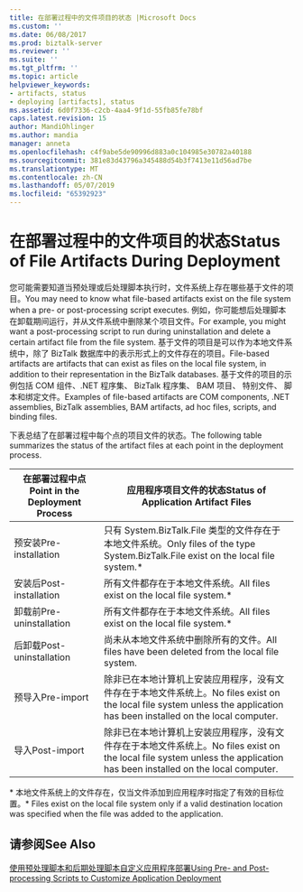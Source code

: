 ```yaml
---
title: 在部署过程中的文件项目的状态 |Microsoft Docs
ms.custom: ''
ms.date: 06/08/2017
ms.prod: biztalk-server
ms.reviewer: ''
ms.suite: ''
ms.tgt_pltfrm: ''
ms.topic: article
helpviewer_keywords:
- artifacts, status
- deploying [artifacts], status
ms.assetid: 6d0f7336-c2cb-4aa4-9f1d-55fb85fe78bf
caps.latest.revision: 15
author: MandiOhlinger
ms.author: mandia
manager: anneta
ms.openlocfilehash: c4f9abe5de90996d883a0c104985e30782a40188
ms.sourcegitcommit: 381e83d43796a345488d54b3f7413e11d56ad7be
ms.translationtype: MT
ms.contentlocale: zh-CN
ms.lasthandoff: 05/07/2019
ms.locfileid: "65392923"
---
```

# <a name="status-of-file-artifacts-during-deployment"></a><span data-ttu-id="d1b0e-102">在部署过程中的文件项目的状态</span><span class="sxs-lookup"><span data-stu-id="d1b0e-102">Status of File Artifacts During Deployment</span></span>
<span data-ttu-id="d1b0e-103">您可能需要知道当预处理或后处理脚本执行时，文件系统上存在哪些基于文件的项目。</span><span class="sxs-lookup"><span data-stu-id="d1b0e-103">You may need to know what file-based artifacts exist on the file system when a pre- or post-processing script executes.</span></span> <span data-ttu-id="d1b0e-104">例如，你可能想后处理脚本在卸载期间运行，并从文件系统中删除某个项目文件。</span><span class="sxs-lookup"><span data-stu-id="d1b0e-104">For example, you might want a post-processing script to run during uninstallation and delete a certain artifact file from the file system.</span></span> <span data-ttu-id="d1b0e-105">基于文件的项目是可以作为本地文件系统中，除了 BizTalk 数据库中的表示形式上的文件存在的项目。</span><span class="sxs-lookup"><span data-stu-id="d1b0e-105">File-based artifacts are artifacts that can exist as files on the local file system, in addition to their representation in the BizTalk databases.</span></span> <span data-ttu-id="d1b0e-106">基于文件的项目的示例包括 COM 组件、.NET 程序集、 BizTalk 程序集、 BAM 项目、 特别文件、 脚本和绑定文件。</span><span class="sxs-lookup"><span data-stu-id="d1b0e-106">Examples of file-based artifacts are COM components, .NET assemblies, BizTalk assemblies, BAM artifacts, ad hoc files, scripts, and binding files.</span></span>  
  
 <span data-ttu-id="d1b0e-107">下表总结了在部署过程中每个点的项目文件的状态。</span><span class="sxs-lookup"><span data-stu-id="d1b0e-107">The following table summarizes the status of the artifact files at each point in the deployment process.</span></span>  
  
|<span data-ttu-id="d1b0e-108">在部署过程中点</span><span class="sxs-lookup"><span data-stu-id="d1b0e-108">Point in the Deployment Process</span></span>|<span data-ttu-id="d1b0e-109">应用程序项目文件的状态</span><span class="sxs-lookup"><span data-stu-id="d1b0e-109">Status of Application Artifact Files</span></span>|  
|-------------------------------------|------------------------------------------|  
|<span data-ttu-id="d1b0e-110">预安装</span><span class="sxs-lookup"><span data-stu-id="d1b0e-110">Pre-installation</span></span>|<span data-ttu-id="d1b0e-111">只有 System.BizTalk.File 类型的文件存在于本地文件系统。</span><span class="sxs-lookup"><span data-stu-id="d1b0e-111">Only files of the type System.BizTalk.File exist on the local file system.\*</span></span>|  
|<span data-ttu-id="d1b0e-112">安装后</span><span class="sxs-lookup"><span data-stu-id="d1b0e-112">Post-installation</span></span>|<span data-ttu-id="d1b0e-113">所有文件都存在于本地文件系统。</span><span class="sxs-lookup"><span data-stu-id="d1b0e-113">All files exist on the local file system.\*</span></span>|  
|<span data-ttu-id="d1b0e-114">卸载前</span><span class="sxs-lookup"><span data-stu-id="d1b0e-114">Pre-uninstallation</span></span>|<span data-ttu-id="d1b0e-115">所有文件都存在于本地文件系统。</span><span class="sxs-lookup"><span data-stu-id="d1b0e-115">All files exist on the local file system.\*</span></span>|  
|<span data-ttu-id="d1b0e-116">后卸载</span><span class="sxs-lookup"><span data-stu-id="d1b0e-116">Post-uninstallation</span></span>|<span data-ttu-id="d1b0e-117">尚未从本地文件系统中删除所有的文件。</span><span class="sxs-lookup"><span data-stu-id="d1b0e-117">All files have been deleted from the local file system.</span></span>|  
|<span data-ttu-id="d1b0e-118">预导入</span><span class="sxs-lookup"><span data-stu-id="d1b0e-118">Pre-import</span></span>|<span data-ttu-id="d1b0e-119">除非已在本地计算机上安装应用程序，没有文件存在于本地文件系统上。</span><span class="sxs-lookup"><span data-stu-id="d1b0e-119">No files exist on the local file system unless the application has been installed on the local computer.</span></span>|  
|<span data-ttu-id="d1b0e-120">导入</span><span class="sxs-lookup"><span data-stu-id="d1b0e-120">Post-import</span></span>|<span data-ttu-id="d1b0e-121">除非已在本地计算机上安装应用程序，没有文件存在于本地文件系统上。</span><span class="sxs-lookup"><span data-stu-id="d1b0e-121">No files exist on the local file system unless the application has been installed on the local computer.</span></span>|  
  
 <span data-ttu-id="d1b0e-122">\* 本地文件系统上的文件存在，仅当文件添加到应用程序时指定了有效的目标位置。</span><span class="sxs-lookup"><span data-stu-id="d1b0e-122">\* Files exist on the local file system only if a valid destination location was specified when the file was added to the application.</span></span>  
  
## <a name="see-also"></a><span data-ttu-id="d1b0e-123">请参阅</span><span class="sxs-lookup"><span data-stu-id="d1b0e-123">See Also</span></span>  
 [<span data-ttu-id="d1b0e-124">使用预处理脚本和后期处理脚本自定义应用程序部署</span><span class="sxs-lookup"><span data-stu-id="d1b0e-124">Using Pre- and Post-processing Scripts to Customize Application Deployment</span></span>](../core/using-pre-and-post-processing-scripts-to-customize-application-deployment.md)